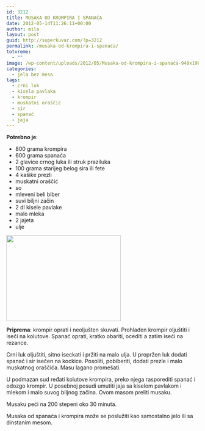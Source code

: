 ```yaml
---
id: 3212
title: MUSAKA OD KROMPIRA I SPANAĆA
date: 2012-05-14T11:26:11+00:00
author: mila
layout: post
guid: http://superkuvar.com/?p=3212
permalink: /musaka-od-krompira-i-spanaća/
totvreme:
  - ""
image: /wp-content/uploads/2012/05/Musaka-od-krompira-i-spanaća-940x198.jpg
categories:
  - jela bez mesa
tags:
  - crni luk
  - kisela pavlaka
  - krompir
  - muskatni oraščić
  - sir
  - spanać
  - jaja
---
```

**Potrebno je**:

  * 800 grama krompira
  * 600 grama spanaća
  * 2 glavice crnog luka ili struk praziluka
  * 100 grama starijeg belog sira ili fete
  * 4 kašike prezli
  * muskatni oraščić
  * so
  * mleveni beli biber
  * suvi biljni začin
  * 2 dl kisele pavlake
  * malo mleka
  * 2 jajeta
  * ulje

<img class="alignnone size-medium wp-image-3213" title="Musaka od krompira i spanaća" src="/wp-content/uploads/2012/05/Musaka-od-krompira-i-spanaća-1024x768.jpg" alt="" width="300" height="225" /> 

**Priprema**: krompir oprati i neoljušten skuvati. Prohlađen krompir oljuštiti i iseći na kolutove. Spanać oprati, kratko obariti, ocediti a zatim iseći na rezance.

Crni luk oljuštiti, sitno iseckati i pržiti na malo ulja. U propržen luk dodati spanać i sir isečen na kockice. Posoliti, pobiberiti, dodati prezle i malo muskatnog oraščića. Masu lagano promešati.

U podmazan sud ređati kolutove krompira, preko njega rasporediti spanać i odozgo krompir. U posebnoj posudi umutiti jaja sa kiselom pavlakom i mlekom i malo suvog biljnog začina. Ovom masom preliti musaku.

Musaku peći na 200 stepeni oko 30 minuta.

Musaka od spanaća i krompira može se poslužiti kao samostalno jelo ili sa dinstanim mesom.